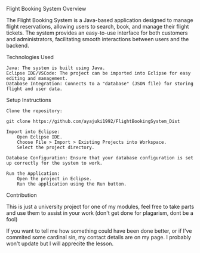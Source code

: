 Flight Booking System
Overview

The Flight Booking System is a Java-based application designed to manage flight reservations, allowing users to search, book, and manage their flight tickets. The system provides an easy-to-use interface for both customers and administrators, facilitating smooth interactions between users and the backend.

Technologies Used

    Java: The system is built using Java.
    Eclipse IDE/VSCode: The project can be imported into Eclipse for easy editing and management.
    Database Integration: Connects to a "database" (JSON file) for storing flight and user data.

Setup Instructions

    Clone the repository:

    git clone https://github.com/ayajuki1992/FlightBookingSystem_Dist

    Import into Eclipse:
        Open Eclipse IDE.
        Choose File > Import > Existing Projects into Workspace.
        Select the project directory.

    Database Configuration: Ensure that your database configuration is set up correctly for the system to work.

    Run the Application:
        Open the project in Eclipse.
        Run the application using the Run button.

Contribution

This is just a university project for one of my modules, feel free to take parts and use them to assist in your work (don't get done for plagarism, dont be a fool)

If you want to tell me how something could have been done better, or if I've commited some cardinal sin, my contact details are on my page. I probably won't update but I will apprecite the lesson.

